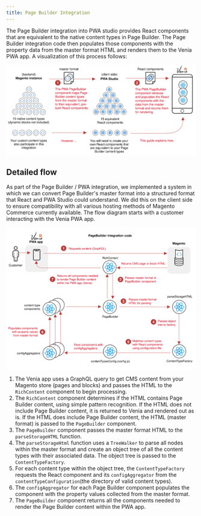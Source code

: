 ```yaml
---
title: Page Builder Integration
---
```


The Page Builder integration into PWA studio provides React components that are equivalent to the native content types in Page Builder. The Page Builder integration code then populates those components with the property data from the master format HTML and renders them to the Venia PWA app. A visualization of this process follows:

![Page Builder Integration Overview](PageBuilderIntegration.svg)

## Detailed flow

As part of the Page Builder / PWA integration, we implemented a system in which we can convert Page Builder's master format into a structured format that React and PWA Studio could understand. We did this on the client side to ensure compatibility with all various hosting methods of Magento Commerce currently available. The flow diagram starts with a customer interacting with the Venia PWA app. 

![Page Builder Integration Details](PageBuilderIntegrationDetails.svg)

1. The Venia app uses a GraphQL query to get CMS content from your Magento store (pages and blocks) and passes the HTML to the `RichContent` component to begin processing.
2. The `RichContent` component determines if the HTML contains Page Builder content, using simple pattern recognition. If the HTML does not include Page Builder content, it is returned to Venia and rendered out as is. If the HTML does include Page Builder content, the HTML (master format) is passed to the `PageBuilder` component.
3. The `PageBuilder` component passes the master format HTML to the `parseStorageHTML` function.
4. The `parseStorageHtml` function uses a `TreeWalker` to parse all nodes within the master format and create an object tree of all the content types with their associated data. The object tree is passed to the `ContentTypeFactory`.
5. For each content type within the object tree, the `ContentTypeFactory` requests the React component and its `configAggregator` from the `contentTypeConfiguration`(the directory of valid content types).
6. The `configAggregator` for each Page Builder component populates the component with the property values collected from the master format.
7. The `PageBuilder` component returns all the components needed to render the Page Builder content within the PWA app.
